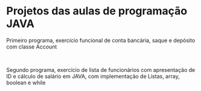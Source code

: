 <h1>Projetos das aulas de programação JAVA</h1>
<p>Primeiro programa, exercício funcional de conta bancária, saque e depósito com classe Account </p>
<br>
<p>Segundo programa, exercício de lista de funcionários com apresentação de ID e cálculo de salário em JAVA, com implementação de Listas, array, boolean e while
</p> 
<br>

